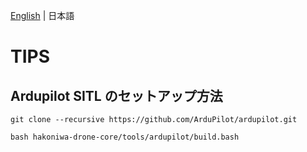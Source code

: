 [English](ardupilot-setup.en.md) | 日本語

# TIPS


## Ardupilot SITL のセットアップ方法

```
git clone --recursive https://github.com/ArduPilot/ardupilot.git
```

```
bash hakoniwa-drone-core/tools/ardupilot/build.bash
```

